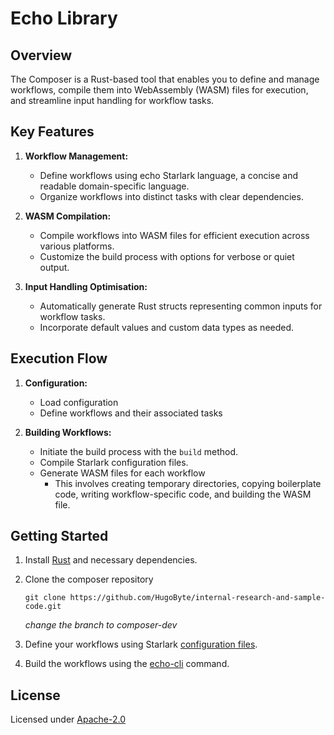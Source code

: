 # Echo Library

## Overview

The Composer is a Rust-based tool that enables you to define and manage workflows, compile them into WebAssembly (WASM) files for execution, and streamline input handling for workflow tasks.

## Key Features

1. **Workflow Management:**
   - Define workflows using echo Starlark language, a concise and readable domain-specific language.
   - Organize workflows into distinct tasks with clear dependencies.

2. **WASM Compilation:**
   - Compile workflows into WASM files for efficient execution across various platforms.
   - Customize the build process with options for verbose or quiet output.

3. **Input Handling Optimisation:**
   - Automatically generate Rust structs representing common inputs for workflow tasks.
   - Incorporate default values and custom data types as needed.

## Execution Flow

1. **Configuration:**
   - Load configuration 
   - Define workflows and their associated tasks
  
2. **Building Workflows:**
   - Initiate the build process with the `build` method.
   - Compile Starlark configuration files.
   - Generate WASM files for each workflow
     - This involves creating temporary directories, copying boilerplate code, writing workflow-specific code, and building the WASM file.

## Getting Started

1. Install [Rust](https://www.rust-lang.org/tools/install) and necessary dependencies.
2. Clone the composer repository
   
   ```
   git clone https://github.com/HugoByte/internal-research-and-sample-code.git
   ```
   *change the branch to composer-dev*

3. Define your workflows using Starlark [configuration files](../config).

4. Build the workflows using the [echo-cli](../echo-cli/README.md) command.

## License

Licensed under [Apache-2.0](https://www.apache.org/licenses/LICENSE-2.0)





